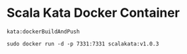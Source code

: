 # Scala Kata Docker Container

`kata:dockerBuildAndPush`

`sudo docker run -d -p 7331:7331 scalakata:v1.0.3`